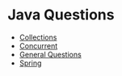 # Java Questions

* [Collections](collections/README.md)
* [Concurrent](concurrent/README.md)
* [General Questions](general.MD)
* [Spring](spring/README.md)
